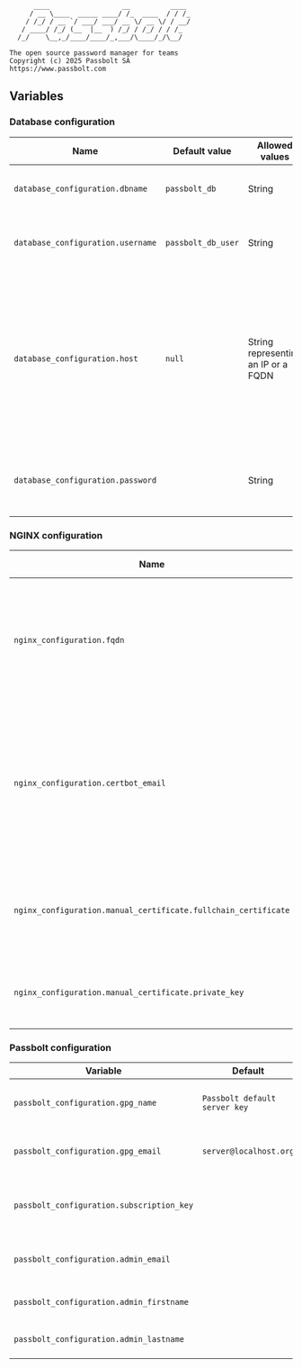 
	      ____                  __          ____
	     / __ \____  _____ ____/ /_  ____  / / /_
	    / /_/ / __ `/ ___/ ___/ __ \/ __ \/ / __/
	   / ____/ /_/ (__  |__  ) /_/ / /_/ / / /_
	  /_/    \__,_/____/____/_,___/\____/_/\__/

	The open source password manager for teams
	Copyright (c) 2025 Passbolt SA
	https://www.passbolt.com

## Variables

### Database configuration

|Name|Default value|Allowed values|Mandatory?|Description|
|-|-|-|-|-|
|`database_configuration.dbname`|`passbolt_db`|String|❌|The name of the Passbolt database.|
|`database_configuration.username`|`passbolt_db_user`|String|❌|The name of the Passbolt database user.|
|`database_configuration.host`|`null`|String representing an IP or a FQDN|❌|The database host. Anything other than `null` will be treated as an external database (thus disabling database installation and creation)|
|`database_configuration.password`||String|✅|The password for the Passbolt database user.|

### NGINX configuration
|Name|Default value|Allowed values|Mandatory?|Description|
|-|-|-|-|-|
|`nginx_configuration.fqdn`|`passbolt.local`|String|❌|The Fully-Qualified Domain Name for your Passbolt server, without any `http` or `https` schema.|
|`nginx_configuration.certbot_email`||String|❌|The e-mail to provide to certbot for certificates renewal and other notifications. *By providing this e-mail, this `ansible` playbook will accept the TOS.|
|`nginx_configuration.manual_certificate.fullchain_certificate`||String|❌|The fullchain certificate content when using manually generated certificates.|
|`nginx_configuration.manual_certificate.private_key`||String|❌|The private key content when using manually generated certificates.|

### Passbolt configuration

| Variable                                  | Default                       | Type   | Mandatory | Edition | Description                                                                                                                  |
|-------------------------------------------|-------------------------------|--------|-----------|---------|------------------------------------------------------------------------------------------------------------------------------|
| `passbolt_configuration.gpg_name`         | `Passbolt default server key` | string | ❌     | ALL     | “Real name” field for the server’s GPG key.                                                                                  |
| `passbolt_configuration.gpg_email`        | `server@localhost.org`        | string | ❌       | ALL     | “Email” field for the server’s GPG key.                                                                                      |
| `passbolt_configuration.subscription_key` |                               | string | ✅      | PRO     | Base64-encoded subscription key (only for PRO edition).                                                                      |
| `passbolt_configuration.admin_email`      |                               | string | ✅       | ALL     | Email address of the initial administrator.                                                                                   |
| `passbolt_configuration.admin_firstname`  |                               | string | ✅       | ALL     | First name of the initial administrator.                                                                                      |
| `passbolt_configuration.admin_lastname`   |                               | string | ✅       | ALL     | Last name of the initial administrator.                                                                                       |
